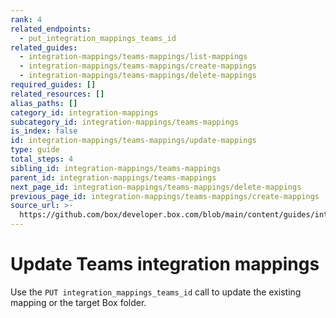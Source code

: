 ```yaml
---
rank: 4
related_endpoints:
  - put_integration_mappings_teams_id
related_guides:
  - integration-mappings/teams-mappings/list-mappings
  - integration-mappings/teams-mappings/create-mappings
  - integration-mappings/teams-mappings/delete-mappings
required_guides: []
related_resources: []
alias_paths: []
category_id: integration-mappings
subcategory_id: integration-mappings/teams-mappings
is_index: false
id: integration-mappings/teams-mappings/update-mappings
type: guide
total_steps: 4
sibling_id: integration-mappings/teams-mappings
parent_id: integration-mappings/teams-mappings
next_page_id: integration-mappings/teams-mappings/delete-mappings
previous_page_id: integration-mappings/teams-mappings/create-mappings
source_url: >-
  https://github.com/box/developer.box.com/blob/main/content/guides/integration-mappings/teams-mappings/update-mappings.md
---
```

# Update Teams integration mappings

Use the `PUT integration_mappings_teams_id` call to update the
existing mapping or the target Box folder.